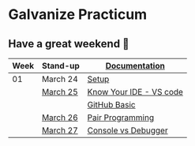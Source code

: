 # Galvanize Practicum

## Have a great weekend :wave:

| Week  | Stand-up  |[Documentation](documentation.md)|
|-------|-----------|---------------------------------|
|01 | March 24 | [Setup](wk01/setup.md)|
| | [March 25](stand-up/03-25.md)| [Know Your IDE - VS code](wk01/know-your-ide.md)|
| | | [GitHub Basic](wk01/basic-github.md)|
| | [March 26](stand-up/03-26.md)| [Pair Programming](wk01/pair-programming.md)|
|| [March 27](stand-up/03-27.md)| [Console vs Debugger](wk02/console-vs-debugger.md)|
